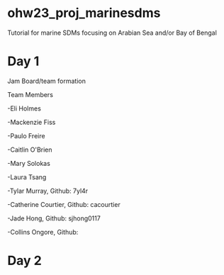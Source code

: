 # ohw23_proj_marinesdms
Tutorial for marine SDMs focusing on Arabian Sea and/or Bay of Bengal

# Day 1

Jam Board/team formation

Team Members

-Eli Holmes

-Mackenzie Fiss

-Paulo Freire

-Caitlin O'Brien

-Mary Solokas

-Laura Tsang

-Tylar Murray, Github: 7yl4r

-Catherine Courtier, Github: cacourtier

-Jade Hong, Github: sjhong0117

-Collins Ongore, Github:

# Day 2
